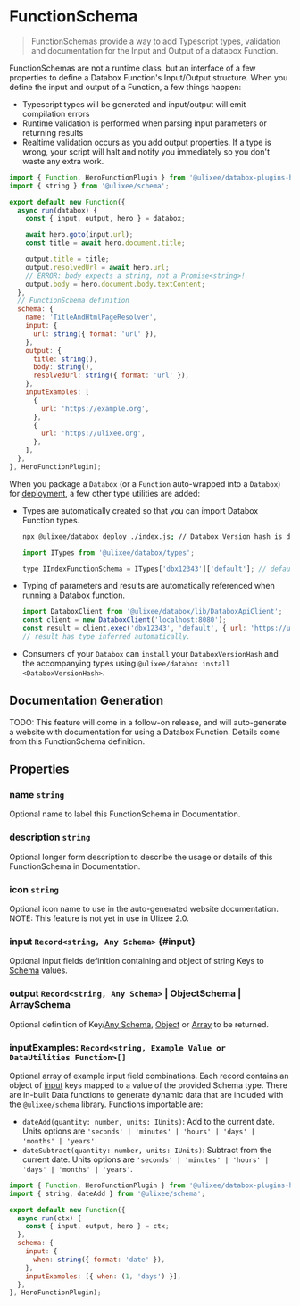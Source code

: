 # FunctionSchema

> FunctionSchemas provide a way to add Typescript types, validation and documentation for the Input and Output of a databox Function.

FunctionSchemas are not a runtime class, but an interface of a few properties to define a Databox Function's Input/Output structure. When you define the input and output of a Function, a few things happen:

- Typescript types will be generated and input/output will emit compilation errors
- Runtime validation is performed when parsing input parameters or returning results
- Realtime validation occurs as you add output properties. If a type is wrong, your script will halt and notify you immediately so you don't waste any extra work.

```js
import { Function, HeroFunctionPlugin } from '@ulixee/databox-plugins-hero';
import { string } from '@ulixee/schema';

export default new Function({
  async run(databox) {
    const { input, output, hero } = databox;

    await hero.goto(input.url);
    const title = await hero.document.title;

    output.title = title;
    output.resolvedUrl = await hero.url;
    // ERROR: body expects a string, not a Promise<string>!
    output.body = hero.document.body.textContent;
  },
  // FunctionSchema definition
  schema: {
    name: 'TitleAndHtmlPageResolver',
    input: {
      url: string({ format: 'url' }),
    },
    output: {
      title: string(),
      body: string(),
      resolvedUrl: string({ format: 'url' }),
    },
    inputExamples: [
      {
        url: 'https://example.org',
      },
      {
        url: 'https://ulixee.org',
      },
    ],
  },
}, HeroFunctionPlugin);
```

When you package a `Databox` (or a `Function` auto-wrapped into a `Databox`) for [deployment](/docs/databox/overview/deployment), a few other type utilities are added:

- Types are automatically created so that you can import Databox Function types.

  ```bash
  npx @ulixee/databox deploy ./index.js; // Databox Version hash is dbx12343
  ```

  ```js
  import ITypes from '@ulixee/databox/types';

  type IIndexFunctionSchema = ITypes['dbx12343']['default']; // default is the name if auto-packaged
  ```

- Typing of parameters and results are automatically referenced when running a Databox function.
  ```js
  import DataboxClient from '@ulixee/databox/lib/DataboxApiClient';
  const client = new DataboxClient('localhost:8080');
  const result = client.exec('dbx12343', 'default', { url: 'https://ulixee.org ' });
  // result has type inferred automatically.
  ```

- Consumers of your `Databox` can `install` your `DataboxVersionHash` and the accompanying types using `@ulixee/databox install <DataboxVersionHash>`.

## Documentation Generation

TODO: This feature will come in a follow-on release, and will auto-generate a website with documentation for using a Databox Function. Details come from this FunctionSchema definition.

## Properties

### name `string`

Optional name to label this FunctionSchema in Documentation.

### description `string`

Optional longer form description to describe the usage or details of this FunctionSchema in Documentation.

### icon `string`

Optional icon name to use in the auto-generated website documentation. NOTE: This feature is not yet in use in Ulixee 2.0.

### input `Record<string, Any Schema>` {#input}

Optional input fields definition containing and object of string Keys to [Schema](/docs/databox/databox-advanced/schema) values.

### output `Record<string, Any Schema>` | ObjectSchema | ArraySchema

Optional definition of Key/[Any Schema](/docs/databox/databox-advanced/schema), [Object](/docs/databox/databox-advanced/schema#object) or [Array](/docs/databox/databox-advanced/schema#array) to be returned.

### inputExamples: `Record<string, Example Value or DataUtilities Function>[]`

Optional array of example input field combinations. Each record contains an object of [input](#input) keys mapped to a value of the provided Schema type. There are in-built Data functions to generate dynamic data that are included with the `@ulixee/schema` library. Functions importable are:

- `dateAdd(quantity: number, units: IUnits)`: Add to the current date. Units options are `'seconds' | 'minutes' | 'hours' | 'days' | 'months' | 'years'`.
- `dateSubtract(quantity: number, units: IUnits)`: Subtract from the current date. Units options are `'seconds' | 'minutes' | 'hours' | 'days' | 'months' | 'years'`.

```js
import { Function, HeroFunctionPlugin } from '@ulixee/databox-plugins-hero';
import { string, dateAdd } from '@ulixee/schema';

export default new Function({
  async run(ctx) {
    const { input, output, hero } = ctx;
  },
  schema: {
    input: {
      when: string({ format: 'date' }),
    },
    inputExamples: [{ when: (1, 'days') }],
  },
}, HeroFunctionPlugin);
```
